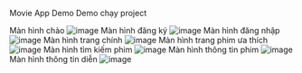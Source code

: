 Movie App Demo
Demo chạy project

Màn hình chào
![image](https://github.com/user-attachments/assets/2e95aff8-4e39-41b6-8b0d-b4be62e50f7d)
Màn hình đăng ký
![image](https://github.com/user-attachments/assets/97bccf11-8f91-4a22-8768-30dd106beec6)
Màn hình đăng nhập
![image](https://github.com/user-attachments/assets/28b8e224-a587-4185-a5c6-7707fdeea310)
Màn hình trang chính
![image](https://github.com/user-attachments/assets/4a6efd97-2298-4d3b-ac43-30eff782a457)
Màn hình trang phim ưa thích
![image](https://github.com/user-attachments/assets/133011ba-a8cb-4591-ab2f-003c2af86108)
Màn hình tìm kiếm phim
![image](https://github.com/user-attachments/assets/3c3b5d4b-4c9d-4aad-ad4d-a5f822a10bca)
Màn hình thông tin phim
![image](https://github.com/user-attachments/assets/dd399ae7-b044-49a7-b507-3bc1e71a2104)
Màn hình thông tin diễn 
![image](https://github.com/user-attachments/assets/f33b7203-34f0-4848-89c0-a16471cb206b)

